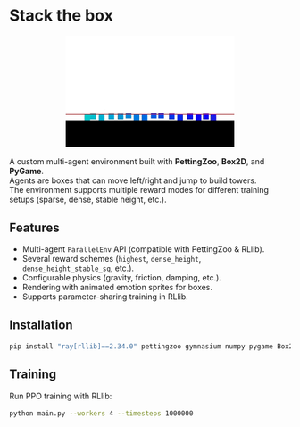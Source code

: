 # Stack the box

<p align="center"">
    <img src="assets/preview_gif.gif" width="60%"/>
</p>

A custom multi-agent environment built with **PettingZoo**, **Box2D**, and **PyGame**.  
Agents are boxes that can move left/right and jump to build towers.  
The environment supports multiple reward modes for different training setups (sparse, dense, stable height, etc.).

## Features
- Multi-agent `ParallelEnv` API (compatible with PettingZoo & RLlib).
- Several reward schemes (`highest`, `dense_height`, `dense_height_stable_sq`, etc.).
- Configurable physics (gravity, friction, damping, etc.).
- Rendering with animated emotion sprites for boxes.
- Supports parameter-sharing training in RLlib.

## Installation
```bash
pip install "ray[rllib]==2.34.0" pettingzoo gymnasium numpy pygame Box2D
```

## Training
Run PPO training with RLlib:
```bash
python main.py --workers 4 --timesteps 1000000
```